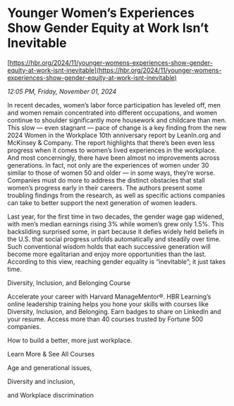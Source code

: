 # Younger Women’s Experiences Show Gender Equity at Work Isn’t Inevitable

[https://hbr.org/2024/11/younger-womens-experiences-show-gender-equity-at-work-isnt-inevitable](https://hbr.org/2024/11/younger-womens-experiences-show-gender-equity-at-work-isnt-inevitable)

*12:05 PM, Friday, November 01, 2024*

In recent decades, women’s labor force participation has leveled off, men and women remain concentrated into different occupations, and women continue to shoulder significantly more housework and childcare than men. This slow — even stagnant — pace of change is a key finding from the new 2024 Women in the Workplace 10th anniversary report by LeanIn.org and McKinsey & Company. The report highlights that there’s been even less progress when it comes to women’s lived experiences in the workplace. And most concerningly, there have been almost no improvements across generations. In fact, not only are the experiences of women under 30 similar to those of women 50 and older — in some ways, they’re worse. Companies must do more to address the distinct obstacles that stall women’s progress early in their careers. The authors present some troubling findings from the research, as well as specific actions companies can take to better support the next generation of women leaders.

Last year, for the first time in two decades, the gender wage gap widened, with men’s median earnings rising 3% while women’s grew only 1.5%. This backsliding surprised some, in part because it defies widely held beliefs in the U.S. that social progress unfolds automatically and steadily over time. Such conventional wisdom holds that each successive generation will become more egalitarian and enjoy more opportunities than the last. According to this view, reaching gender equality is “inevitable”; it just takes time.

Diversity, Inclusion, and Belonging Course

Accelerate your career with Harvard ManageMentor®. HBR Learning’s online leadership training helps you hone your skills with courses like Diversity, Inclusion, and Belonging. Earn badges to share on LinkedIn and your resume. Access more than 40 courses trusted by Fortune 500 companies.

How to build a better, more just workplace.

Learn More & See All Courses

Age and generational issues,

Diversity and inclusion,

and Workplace discrimination

